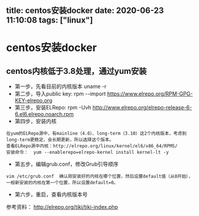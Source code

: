 title: centos安装docker
date: 2020-06-23 11:10:08
tags: ["linux"]
---------
# centos安装docker

## centos内核低于3.8处理，通过yum安装

* 第一步，先看目前的内核版本 uname -r
* 第二步，导入public key:  rpm --import https://www.elrepo.org/RPM-GPG-KEY-elrepo.org
* 第三步，安装ELRepo: rpm -Uvh http://www.elrepo.org/elrepo-release-6-6.el6.elrepo.noarch.rpm  
* 第四步，安装内核
```
在yum的ELRepo源中，有mainline（4.6）、long-term（3.10）这2个内核版本，考虑到long-term更稳定，会长期更新，所以选择这个版本。
查看ELRepo源中内核：http://elrepo.org/linux/kernel/el6/x86_64/RPMS/
安装命令：  yum --enablerepo=elrepo-kernel install kernel-lt -y
```

* 第五步，编辑grub.conf，修改Grub引导顺序
```
vim /etc/grub.conf  确认刚安装好的内核在哪个位置，然后设置default值（从0开始），一般新安装的内核在第一个位置，所以设置default=0。
```

* 第六步，重启，查看内核版本号

参考资料：
http://elrepo.org/tiki/tiki-index.php